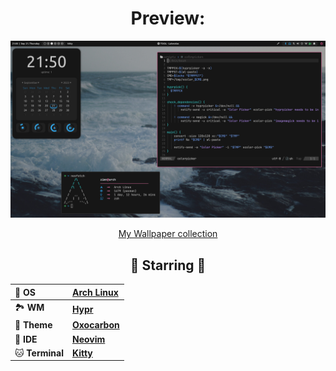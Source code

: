 <div align="center">
<h1>Preview:</h1>
<p align=><img alt="screenshot" src="https://raw.githubusercontent.com/andrewzn69/dotfiles/assets/carbon-hypr/main.png"></p>
<p align=><a href="https://upload.wikimedia.org/wikipedia/commons/4/4f/Pexels-elijah-o%27donnell-4173624.jpg">My Wallpaper collection</a></p>

## 🌟 Starring 🌟

| 💾 **OS**       | [**Arch Linux**](https://archlinux.org)                              |
| :-------------- | :------------------------------------------------------------------- |
| 🏞️ **WM**       | [**Hypr**](https://hyprland.org)                                     |
| 🎨 **Theme**    | [**Oxocarbon**](https://github.com/nyoom-engineering/oxocarbon.nvim) |
| 📝 **IDE**      | [**Neovim**](https://neovim.io)                                      |
| 🐱 **Terminal** | [**Kitty**](https://sw.kovidgoyal.net/kitty)                         |

</div>
